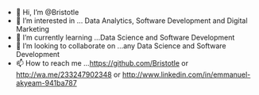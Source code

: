 - 👋 Hi, I’m @Bristotle
- 👀 I’m interested in ... Data Analytics, Software Development and Digital Marketing
- 🌱 I’m currently learning ...Data Science and Software Development
- 💞️ I’m looking to collaborate on ...any Data Science and Software Development
- 📫 How to reach me ...https://github.com/Bristotle or http://wa.me/233247902348 or http://www.linkedin.com/in/emmanuel-akyeam-941ba787

<!---
Bristotle/Bristotle is a ✨ special ✨ repository because its `README.md` (this file) appears on your GitHub profile.
You can click the Preview link to take a look at your changes.
--->
